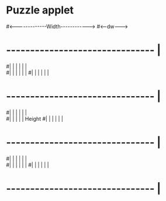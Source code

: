 # Puzzle applet

#<-------------Width------------>
#<--dw--->
# -------------------------------  |
#|	|	|	|	| |					
#|	|	|	|	| |
#|	|	|	|	| |
# -------------------------------  |
#|       |       |       |       | |                                      
#|       |       |       |       | Height
#|       |       |       |       | |
# -------------------------------  |
#|       |       |       |       | |                                      
#|       |       |       |       | |
#|       |       |       |       | |
# -------------------------------  |

